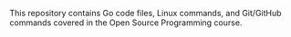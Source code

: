 
This repository contains Go code files, Linux commands, and Git/GitHub commands covered in the Open Source Programming course.
